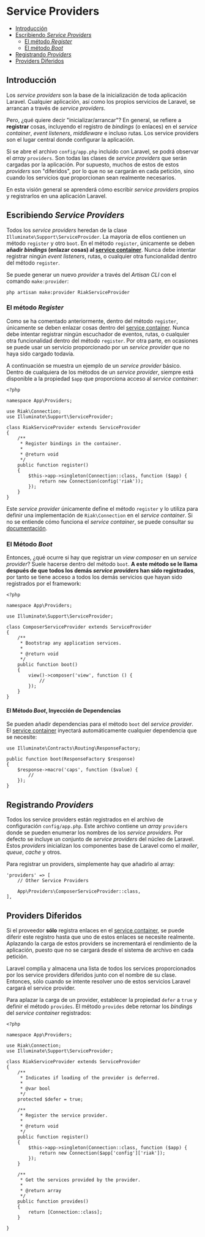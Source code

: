 # Service Providers

- [Introducción](#introduction)
- [Escribiendo *Service Providers*](#writing-service-providers) 
    - [El método *Register*](#the-register-method)
    - [El método *Boot*](#the-boot-method)
- [Registrando *Providers*](#registering-providers)
- [Providers Diferidos](#deferred-providers)

<a name="introduction"></a>

## Introducción

Los *service providers* son la base de la inicialización de toda aplicación Laravel. Cualquier aplicación, así como los propios servicios de Laravel, se arrancan a través de *service providers*.

Pero, ¿qué quiere decir "inicializar/arrancar"? En general, se refiere a **registrar** cosas, incluyendo el registro de *bindings* (o enlaces) en el *service container*, *event listeners*, *middleware* e incluso rutas. Los service providers son el lugar central donde configurar la aplicación.

Si se abre el archivo `config/app.php` incluido con Laravel, se podrá observar el *array* `providers`. Son todas las clases de *service providers* que serán cargadas por la aplicación. Por supuesto, muchos de estos de estos *providers* son "diferidos", por lo que no se cargarán en cada petición, sino cuando los servicios que proporcionan sean realmente necesarios.

En esta visión general se aprenderá cómo escribir *service providers* propios y registrarlos en una aplicación Laravel.

<a name="writing-service-providers"></a>

## Escribiendo *Service Providers*

Todos los *service providers* heredan de la clase `Illuminate\Support\ServiceProvider`. La mayoría de ellos contienen un método `register` y otro `boot`. En el método `register`, únicamente se deben **añadir *bindings* (enlazar cosas) al [service container](/docs/{{version}}/container)**. Nunca debe intentar registrar ningún *event listeners*, rutas, o cualquier otra funcionalidad dentro del método `register`.

Se puede generar un nuevo *provider* a través del *Artisan CLI* con el comando `make:provider`:

    php artisan make:provider RiakServiceProvider
    

<a name="the-register-method"></a>

### El método *Register*

Como se ha comentado anteriormente, dentro del método `register`, únicamente se deben enlazar cosas dentro del [service container](/docs/{{version}}/container). Nunca debe intentar registrar ningún escuchador de eventos, rutas, o cualquier otra funcionalidad dentro del método `register`. Por otra parte, en ocasiones se puede usar un servicio proporcionado por un *service provider* que no haya sido cargado todavía.

A continuación se muestra un ejemplo de un *service provider* básico. Dentro de cualquiera de los métodos de un *service provider*, siempre está disponible a la propiedad `$app` que proporciona acceso al *service container*:

    <?php
    
    namespace App\Providers;
    
    use Riak\Connection;
    use Illuminate\Support\ServiceProvider;
    
    class RiakServiceProvider extends ServiceProvider
    {
        /**
         * Register bindings in the container.
         *
         * @return void
         */
        public function register()
        {
            $this->app->singleton(Connection::class, function ($app) {
                return new Connection(config('riak'));
            });
        }
    }
    

Este *service provider* únicamente define el método `register` y lo utiliza para definir una implementación de `Riak\Connection` en el *service container*. Si no se entiende cómo funciona el *service container*, se puede consultar su [documentación](/docs/{{version}}/container).

<a name="the-boot-method"></a>

### El Método *Boot*

Entonces, ¿qué ocurre si hay que registrar un *view composer* en un *service provider*? Suele hacerse dentro del método `boot`. **A este método se le llama después de que todos los demás *service providers* han sido registrados**, por tanto se tiene acceso a todos los demás servicios que hayan sido registrados por el framework:

    <?php
    
    namespace App\Providers;
    
    use Illuminate\Support\ServiceProvider;
    
    class ComposerServiceProvider extends ServiceProvider
    {
        /**
         * Bootstrap any application services.
         *
         * @return void
         */
        public function boot()
        {
            view()->composer('view', function () {
                //
            });
        }
    }
    

#### El Método *Boot*, Inyección de Dependencias

Se pueden añadir dependencias para el método `boot` del *service provider*. El [service container](/docs/{{version}}/container) inyectará automáticamente cualquier dependencia que se necesite:

    use Illuminate\Contracts\Routing\ResponseFactory;
    
    public function boot(ResponseFactory $response)
    {
        $response->macro('caps', function ($value) {
            //
        });
    }
    

<a name="registering-providers"></a>

## Registrando *Providers*

Todos los service providers están registrados en el archivo de configuración `config/app.php`. Este archivo contiene un *array* `providers` donde se pueden enumerar los nombres de los *service providers*. Por defecto se incluye un conjunto de *service providers* del núcleo de Laravel. Estos *providers* inicializan los componentes base de Laravel como el *mailer*, *queue*, *cache* y otros.

Para registrar un providers, simplemente hay que añadirlo al array:

    'providers' => [
        // Other Service Providers
    
        App\Providers\ComposerServiceProvider::class,
    ],
    

<a name="deferred-providers"></a>

## Providers Diferidos

Si el proveedor **sólo** registra enlaces en el [service container](/docs/{{version}}/container), se puede diferir este registro hasta que uno de estos enlaces se necesite realmente. Aplazando la carga de estos providers se incrementará el rendimiento de la aplicación, puesto que no se cargará desde el sistema de archivo en cada petición.

Laravel complia y almacena una lista de todos los services proporcionados por los service providers diferidos junto con el nombre de su clase. Entonces, sólo cuando se intente resolver uno de estos servicios Laravel cargará el service provider.

Para aplazar la carga de un provider, establecer la propiedad `defer` a `true` y definir el método `provides`. El método `provides` debe retornar los *bindings* del *service container* registrados:

    <?php
    
    namespace App\Providers;
    
    use Riak\Connection;
    use Illuminate\Support\ServiceProvider;
    
    class RiakServiceProvider extends ServiceProvider
    {
        /**
         * Indicates if loading of the provider is deferred.
         *
         * @var bool
         */
        protected $defer = true;
    
        /**
         * Register the service provider.
         *
         * @return void
         */
        public function register()
        {
            $this->app->singleton(Connection::class, function ($app) {
                return new Connection($app['config']['riak']);
            });
        }
    
        /**
         * Get the services provided by the provider.
         *
         * @return array
         */
        public function provides()
        {
            return [Connection::class];
        }
    
    }